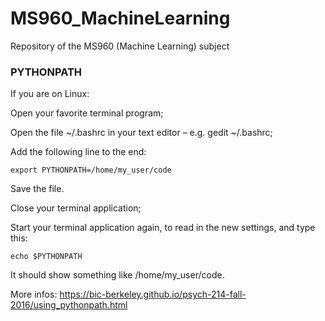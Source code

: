 # MS960_MachineLearning
Repository of the MS960 (Machine Learning) subject


### PYTHONPATH

If you are on Linux:

  Open your favorite terminal program;
  
  Open the file ~/.bashrc in your text editor – e.g. gedit ~/.bashrc;
  
  Add the following line to the end:
    
    export PYTHONPATH=/home/my_user/code
  
  Save the file.
  
  Close your terminal application;
  
  Start your terminal application again, to read in the new settings, and type this:

    echo $PYTHONPATH
    
  It should show something like /home/my_user/code.

More infos: https://bic-berkeley.github.io/psych-214-fall-2016/using_pythonpath.html


